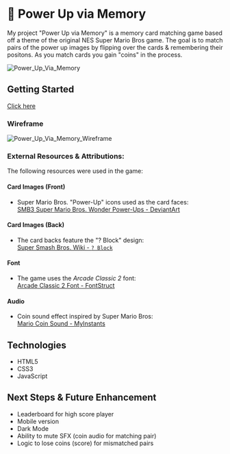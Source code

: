 # 🍄 Power Up via Memory
My project "Power Up via Memory" is a memory card matching game based off a theme of the original NES Super Mario Bros game.  The goal is to match pairs of the power up images by flipping over the cards & remembering their positons.  As you match cards you gain "coins" in the process.

![Power_Up_Via_Memory](https://github.com/user-attachments/assets/591a58c1-6fc6-4078-aa08-bf30032e58bd)

## Getting Started
[Click here](https://avisa-ga.github.io/first-web-app-project/)

### Wireframe
![Power_Up_Via_Memory_Wireframe](https://github.com/user-attachments/assets/e8ea51b5-8abd-4f58-be52-7eae51aab6d1)

### External Resources & Attributions:
The following resources were used in the game:

#### Card Images (Front)
- Super Mario Bros. "Power-Up" icons used as the card faces:  
  [SMB3 Super Mario Bros. Wonder Power-Ups - DeviantArt](https://www.deviantart.com/chronova01/art/SMB3-Super-Mario-Bros-Wonder-Power-Ups-980756145)

#### Card Images (Back)
- The card backs feature the "? Block" design:  
  [Super Smash Bros. Wiki - `? Block`](https://supersmashbros.fandom.com/wiki/%3F_Block)

#### Font
- The game uses the *Arcade Classic 2* font:  
  [Arcade Classic 2 Font - FontStruct](https://fontstruct.com/fontstructions/show/1332355/arcade-classic-2-19)

#### Audio
- Coin sound effect inspired by Super Mario Bros:  
  [Mario Coin Sound - MyInstants](https://www.myinstants.com/en/instant/coin-mario/)

## Technologies
- HTML5
- CSS3
- JavaScript

## Next Steps & Future Enhancement
- Leaderboard for high score player
- Mobile version
- Dark Mode
- Ability to mute SFX (coin audio for matching pair)
- Logic to lose coins (score) for mismatched pairs

